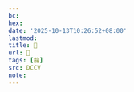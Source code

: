 ```yaml
---
bc:
hex:
date: '2025-10-13T10:26:52+08:00'
lastmod:
title: 􂣴
url: 􂣴
tags: [龍]
src: DCCV
note:
---
```

